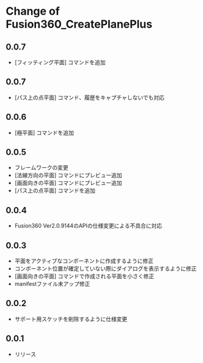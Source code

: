 # Change of Fusion360_CreatePlanePlus

## 0.0.7
+ [フィッティング平面] コマンドを追加

## 0.0.7
+ [パス上の点平面] コマンド、履歴をキャプチャしないでも対応

## 0.0.6
+ [極平面] コマンドを追加

## 0.0.5
+ フレームワークの変更
+ [法線方向の平面] コマンドにプレビュー追加
+ [画面向きの平面] コマンドにプレビュー追加
+ [パス上の点平面] コマンドを追加

## 0.0.4
+ Fusion360 Ver2.0.9144のAPIの仕様変更による不具合に対応

## 0.0.3
+ 平面をアクティブなコンポーネントに作成するように修正
+ コンポーネント位置が確定していない際にダイアログを表示するように修正
+ [画面向きの平面] コマンドで作成される平面を小さく修正
+ manifestファイル未アップ修正

## 0.0.2
+ サポート用スケッチを削除するように仕様変更

## 0.0.1
+ リリース